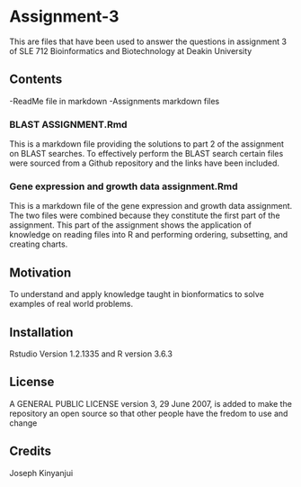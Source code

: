 # Assignment-3
This are files that have been used to answer the questions in assignment 3 of SLE 712 Bioinformatics and Biotechnology at Deakin University
## Contents
-ReadMe file in markdown
-Assignments markdown files  
### BLAST ASSIGNMENT.Rmd
This is a markdown file providing the solutions to part 2 of the assignment on BLAST searches. To effectively perform the BLAST search certain files were sourced from a Github repository and the links have been included. 
### Gene expression and growth data assignment.Rmd
This is a markdown file of the gene expression and growth data assignment. The two files were combined because they constitute the first part of the assignment. This part of the assignment shows the application of knowledge on reading files into R and performing ordering, subsetting, and creating charts. 

## Motivation
To understand and apply knowledge taught in bionformatics to solve examples of real world problems. 

## Installation
Rstudio Version 1.2.1335 and R version 3.6.3

## License
A GENERAL PUBLIC LICENSE version 3, 29 June 2007, is added to make the repository an open source so that other people have the fredom to use and change

## Credits 
Joseph Kinyanjui 

